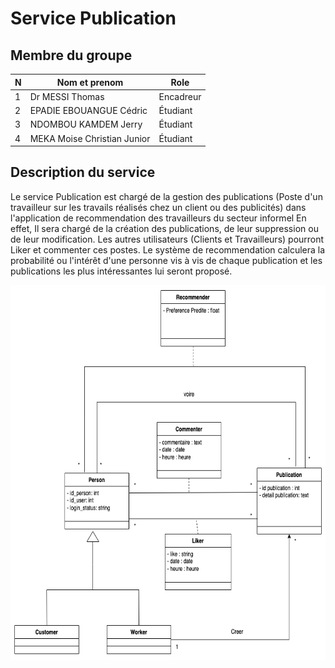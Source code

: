 # Service Publication

## Membre du groupe
| N | Nom et prenom | Role |
|---|---------------|------|
| 1 |   Dr MESSI Thomas	            |  Encadreur    |
| 2 |     EPADIE EBOUANGUE Cédric          |   Étudiant   |
| 3 |     NDOMBOU KAMDEM Jerry          |    Étudiant  |
| 4 |     MEKA Moise Christian Junior          |   Étudiant   |

## Description du service 

Le service Publication est chargé de la gestion des publications (Poste d'un travailleur sur les travails réalisés chez un client ou des publicités) dans l'application de recommendation des travailleurs du secteur informel 
En effet, Il sera chargé de la création des publications, de leur suppression ou de leur modification. Les autres utilisateurs (Clients et Travailleurs) pourront Liker et commenter ces postes. Le système de recommendation 
calculera la probabilité ou l'intérêt d'une personne vis à vis de chaque publication et les publications les plus intéressantes lui seront proposé.




<img height="600" src="Diagramme classe service Publication.drawio.png" title="Diagramme_classe" width="1000"/>